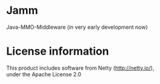 Jamm
====

Java-MMO-Middleware (in very early development now)

License information
====

This product includes software from Netty (http://netty.io/),  
under the Apache License 2.0
